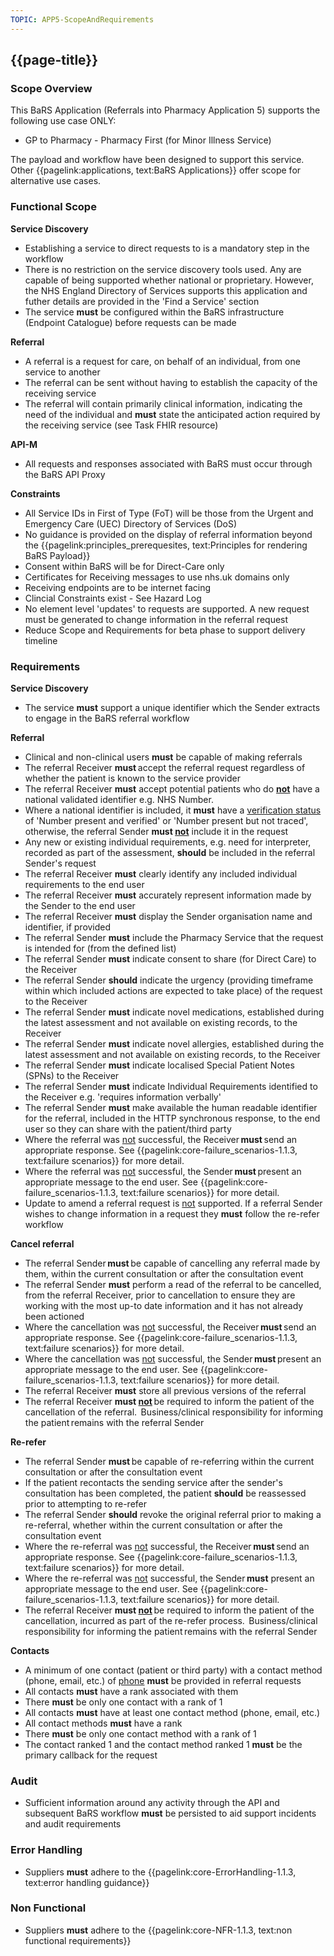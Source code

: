 ```yaml
---
TOPIC: APP5-ScopeAndRequirements
---
```


## {{page-title}}

### Scope Overview
This BaRS Application (Referrals into Pharmacy Application 5) supports the following use case ONLY:
- GP to Pharmacy - Pharmacy First (for Minor Illness Service)

The payload and workflow have been designed to support this service. Other {{pagelink:applications, text:BaRS Applications}} offer scope for alternative use cases.

### Functional Scope
**Service Discovery**
- Establishing a service to direct requests to is a mandatory step in the workflow
- There is no restriction on the service discovery tools used. Any are capable of being supported whether national or proprietary. However, the NHS England Directory of Services supports this application and futher details are provided in the 'Find a Service' section
- The service **must** be configured within the BaRS infrastructure (Endpoint Catalogue) before requests can be made 

**Referral**
- A referral is a request for care, on behalf of an individual, from one service to another 
- The referral can be sent without having to establish the capacity of the receiving service
- The referral will contain primarily clinical information, indicating the need of the individual and **must** state the anticipated action required by the receiving service (see Task FHIR resource)

**API-M**
- All requests and responses associated with BaRS must occur through the BaRS API Proxy

**Constraints**
- All Service IDs in First of Type (FoT) will be those from the Urgent and Emergency Care (UEC) Directory of Services (DoS) 
- No guidance is provided on the display of referral information beyond the {{pagelink:principles_prerequesites, text:Principles for rendering BaRS Payload}}
- Consent within BaRS will be for Direct-Care only 
- Certificates for Receiving messages to use nhs.uk domains only
- Receiving endpoints are to be internet facing
- Clincial Constraints exist - See Hazard Log
- No element level 'updates' to requests are supported. A new request must be generated to change information in the referral request
- Reduce Scope and Requirements for beta phase to support delivery timeline


### Requirements

**Service Discovery** 
- The service **must** support a unique identifier which the Sender extracts to engage in the BaRS referral workflow

**Referral** 
- Clinical and non-clinical users **must** be capable of making referrals
- The referral Receiver **must** accept the referral request regardless of whether the patient is known to the service provider
- The referral Receiver **must** accept potential patients who do **<ins>not</ins>** have a national validated identifier e.g. NHS Number.
- Where a national identifier is included, it **must** have a [verification status](https://simplifier.net/hl7fhirukcorer4/valueset-ukcore-nhsnumberverificationstatus) of 'Number present and verified' or 'Number present but not traced', otherwise, the referral Sender **must <ins>not</ins>** include it in the request
- Any new or existing individual requirements, e.g. need for interpreter, recorded as part of the assessment, **should** be included in the referral Sender's request
- The referral Receiver **must** clearly identify any included individual requirements to the end user
- The referral Receiver **must** accurately represent information made by the Sender to the end user 
- The referral Receiver **must** display the Sender organisation name and identifier, if provided
- The referral Sender **must** include the Pharmacy Service that the request is intended for (from the defined list)
- The referral Sender **must** indicate consent to share (for Direct Care) to the Receiver 
- The referral Sender **should** indicate the urgency (providing timeframe within which included actions are expected to take place) of the request to the Receiver 
- The referral Sender **must** indicate novel medications, established during the latest assessment and not available on existing records, to the Receiver 
- The referral Sender **must** indicate novel allergies, established during the latest assessment and not available on existing records, to the Receiver 
- The referral Sender **must** indicate localised Special Patient Notes (SPNs) to the Receiver 
- The referral Sender **must** indicate Individual Requirements identified to the Receiver e.g. 'requires information verbally'
- The referral Sender **must** make available the human readable identifier for the referral, included in the HTTP synchronous response, to the end user so they can share with the patient/third party
- Where the referral was <ins>not</ins> successful, the Receiver **must** send an appropriate response. See {{pagelink:core-failure_scenarios-1.1.3, text:failure scenarios}} for more detail.
- Where the referral was <ins>not</ins> successful, the Sender **must** present an appropriate message to the end user. See {{pagelink:core-failure_scenarios-1.1.3, text:failure scenarios}} for more detail.
- Update to amend a referral request is <ins>not</ins> supported. If a referral Sender wishes to change information in a request they **must** follow the re-refer workflow

**Cancel referral** 
-	The referral Sender **must** be capable of cancelling any referral made by them, within the current consultation or after the consultation event
-	The referral Sender **must** perform a read of the referral to be cancelled, from the referral Receiver, prior to cancellation to ensure they are working with the most up-to date information and it has not already been actioned
- Where the cancellation was <ins>not</ins> successful, the Receiver **must** send an appropriate response. See {{pagelink:core-failure_scenarios-1.1.3, text:failure scenarios}} for more detail.
- Where the cancellation was <ins>not</ins> successful, the Sender **must** present an appropriate message to the end user. See {{pagelink:core-failure_scenarios-1.1.3, text:failure scenarios}} for more detail.
-	The referral Receiver **must** store all previous versions of the referral
-	The referral Receiver **must <ins>not</ins>** be required to inform the patient of the cancellation of the referral.  Business/clinical responsibility for informing the patient remains with the referral Sender

**Re-refer** 
-	The referral Sender **must** be capable of re-referring within the current consultation or after the consultation event
-	If the patient recontacts the sending service after the sender's consultation has been completed, the patient **should** be reassessed prior to attempting to re-refer
-	The referral Sender **should** revoke the original referral prior to making a re-referral, whether within the current consultation or after the consultation event
-   Where the re-referral was <ins>not</ins> successful, the Receiver **must** send an appropriate response. See {{pagelink:core-failure_scenarios-1.1.3, text:failure scenarios}} for more detail.
-   Where the re-referral was <ins>not</ins> successful, the Sender **must** present an appropriate message to the end user. See {{pagelink:core-failure_scenarios-1.1.3, text:failure scenarios}} for more detail.
-	The referral Receiver **must <ins>not</ins>** be required to inform the patient of the cancellation, incurred as part of the re-refer process.  Business/clinical responsibility for informing the patient remains with the referral Sender

**Contacts** 
- A minimum of one contact (patient or third party) with a contact method (phone, email, etc.) of <ins>phone</ins> **must** be provided in referral requests
- All contacts **must** have a rank associated with them
- There **must** be only one contact with a rank of 1
- All contacts **must** have at least one contact method (phone, email, etc.)
- All contact methods **must** have a rank
- There **must** be only one contact method with a rank of 1
- The contact ranked 1 and the contact method ranked 1 **must** be the primary callback for the request


### Audit
- Sufficient information around any activity through the API and subsequent BaRS workflow **must** be persisted to aid support incidents and audit requirements


### Error Handling 
- Suppliers **must** adhere to the {{pagelink:core-ErrorHandling-1.1.3, text:error handling guidance}} 


### Non Functional 
- Suppliers **must** adhere to the {{pagelink:core-NFR-1.1.3, text:non functional requirements}}

